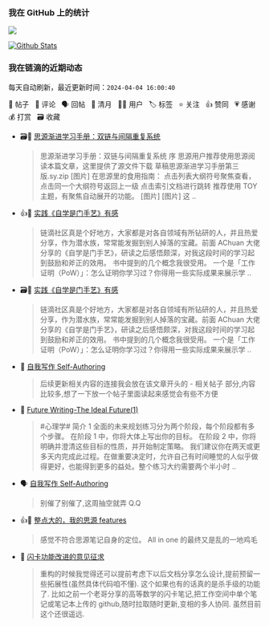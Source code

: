 ### 我在 GitHub 上的统计

<a title="Hits" target="_blank" href="https://github.com/Crowds21/Crowds21"><img src="https://hits.b3log.org/crowds21/crowds21.svg"></a>

[![Github Stats](https://github-readme-stats.vercel.app/api?username=crowds21&theme=tokyonight&show_icons=true)](https://github.com/crowds21)

<!--events start -->

### 我在链滴的近期动态

每天自动刷新，最近更新时间：`2024-04-04 16:00:40`

📝 帖子 &nbsp; 💬 评论 &nbsp; 🗣 回帖 &nbsp; 🌙 清月 &nbsp; 👨‍💻 用户 &nbsp; 🏷️ 标签 &nbsp; ⭐️ 关注 &nbsp; 👍 赞同 &nbsp; 💗 感谢 &nbsp; 💰 打赏 &nbsp; 🗃 收藏

* 🗃📝 [思源渐进学习手册：双链与间隔重复系统](https://ld246.com/article/1711024416183)

  > 思源渐进学习手册：双链与间隔重复系统 序 思源用户推荐使用思源阅读本篇文章，这里提供了源文件下载 草稿思源渐进学习手册第三版.sy.zip [图片] 在思源里的食用指南： 点击列表大纲符号聚焦查看，点击同一个大纲符号返回上一级 点击索引文档进行跳转 推荐使用 TOY 主题，有聚焦自动展开的功能。 [图片] [图片] 这 ..
* 👍📝 [实践《自学是门手艺》有感](https://ld246.com/article/1711530964905)

  > 链滴社区真是个好地方，大家都是对各自领域有所钻研的人，并且热爱分享，作为潜水族，常常能发掘到别人掉落的宝藏。前面 AChuan 大佬分享的《自学是门手艺》，研读之后感悟颇深，对我这段时间的学习起到鼓励和斧正的效用。 书中提到的几个概念我很受用。 一个是「工作证明（PoW）」：怎么证明你学习过？你得用一些实际成果来展示学 ..
* 🗃📝 [实践《自学是门手艺》有感](https://ld246.com/article/1711530964905)

  > 链滴社区真是个好地方，大家都是对各自领域有所钻研的人，并且热爱分享，作为潜水族，常常能发掘到别人掉落的宝藏。前面 AChuan 大佬分享的《自学是门手艺》，研读之后感悟颇深，对我这段时间的学习起到鼓励和斧正的效用。 书中提到的几个概念我很受用。 一个是「工作证明（PoW）」：怎么证明你学习过？你得用一些实际成果来展示学 ..
* 💬 [自我写作 Self-Authoring](https://ld246.com/article/1708866599421/comment/1711464596903#comments)

  > 后续更新相关内容的连接我会放在该文章开头的 - 相关帖子 部分,内容比较多,想了一下放一个帖子里面读起来感觉会有些不方便
* 📝 [Future Writing-The Ideal Future(1)](https://ld246.com/article/1711464301384)

  > #心理学# 简介 1 全面的未来规划练习分为两个阶段，每个阶段都有多个步骤。 在阶段 1 中，你将大体上写出你的目标。 在阶段 2 中，你将明确并澄清这些目标的性质，并开始制定策略。 我们建议你在两天或更多天内完成此过程。在做重要决定时，允许自己有时间睡觉的人似乎做得更好，也能得到更多的益处。整个练习大约需要两个半小时 ..
* 🗣 [自我写作 Self-Authoring](https://ld246.com/article/1708866599421/comment/1710844909650#comments)

  > 别催了别催了,这周抽空就弄 Q.Q
* 👍💬 [整点大的，我的思源 features](https://ld246.com/article/1710070526424/comment/1710075792759#comments)

  > 感觉不符合思源笔记自身的定位。 All in one 的最终又是乱的一地鸡毛
* 💬 [闪卡功能改进的意见征求](https://ld246.com/article/1709964739844/comment/1709985637615#comments)

  > 重构的时候我觉得还可以提前考虑下以后文档分享怎么设计,提前预留一些拓展性(虽然具体代码咱不懂). 这个如果也有的话真的是杀手级的功能了. 比如之前一个老哥分享的高等数学的闪卡笔记,把工作空间中单个笔记或笔记本上传的 github,随时拉取随时更新,变相的多人协同. 虽然目前这个还很遥远.


<!--events end -->
